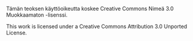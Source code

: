 Tämän teoksen käyttöoikeutta koskee Creative Commons Nimeä 3.0 Muokkaamaton -lisenssi.

This work is licensed under a Creative Commons Attribution 3.0 Unported License.
